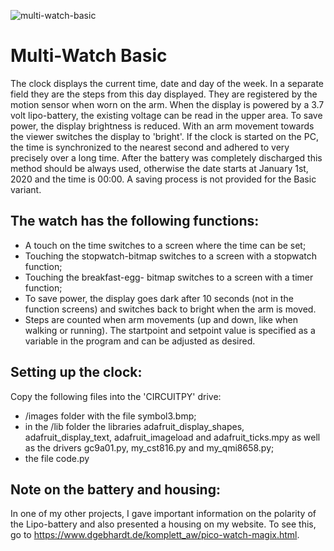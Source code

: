 ![multi-watch-basic](https://github.com/user-attachments/assets/725aabe1-19c6-46e3-a731-03d9c35c69b6)
# Multi-Watch Basic

The clock displays the current time, date and day of the week. In a separate field they are the steps from
this day displayed. They are registered by the motion sensor when worn on the arm. When the display is
powered by a 3.7 volt lipo-battery, the existing voltage can be read in the upper area. To save power, the
display brightness is reduced. With an arm movement towards the viewer switches the display to 'bright'. If
the clock is started on the PC, the time is synchronized to the nearest second and adhered to very precisely
over a long time. After the battery was completely discharged this method should be always used, otherwise
the date starts at January 1st, 2020 and the time is 00:00. A saving process is not provided for the Basic variant.

## The watch has the following functions:
- A touch on the time switches to a screen where the time can be set;
- Touching the stopwatch-bitmap switches to a screen with a stopwatch function;
- Touching the breakfast-egg- bitmap switches to a screen with a timer function;
- To save power, the display goes dark after 10 seconds (not in the function screens)
  and switches back to bright when the arm is moved.
- Steps are counted when arm movements (up and down, like when walking or running). The startpoint and
  setpoint value is specified as a variable in the program and can be adjusted as desired.

## Setting up the clock:

Copy the following files into the 'CIRCUITPY' drive:
- /images folder with the file symbol3.bmp;
- in the /lib folder the libraries adafruit_display_shapes, adafruit_display_text, adafruit_imageload
  and adafruit_ticks.mpy as well as the drivers gc9a01.py, my_cst816.py and my_qmi8658.py;
- the file code.py

## Note on the battery and housing:

In one of my other projects, I gave important information on the polarity of the Lipo-battery and also
presented a housing on my website. To see this, go to https://www.dgebhardt.de/komplett_aw/pico-watch-magix.html.

